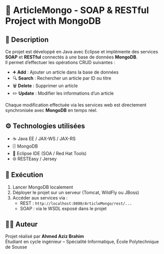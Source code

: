 # 🧩 ArticleMongo - SOAP & RESTful Project with MongoDB

## 📖 Description
Ce projet est développé en Java avec Eclipse et implémente des services **SOAP** et **RESTful** connectés à une base de données **MongoDB**.  
Il permet d’effectuer les opérations CRUD suivantes :
- ➕ **Add** : Ajouter un article dans la base de données  
- 🔍 **Search** : Rechercher un article par ID ou titre  
- 🗑️ **Delete** : Supprimer un article  
- ✏️ **Update** : Modifier les informations d’un article  

Chaque modification effectuée via les services web est directement synchronisée avec **MongoDB** en temps réel.

## ⚙️ Technologies utilisées
- ☕ Java EE / JAX-WS / JAX-RS  
- 🗄️ MongoDB  
- 🧰 Eclipse IDE (SOA / Red Hat Tools)  
- 🌐 RESTEasy / Jersey  

## 🚀 Exécution
1. Lancer MongoDB localement  
2. Déployer le projet sur un serveur (Tomcat, WildFly ou JBoss)  
3. Accéder aux services via :
   - REST : `http://localhost:8080/ArticleMongo/rest/...`
   - SOAP : via le WSDL exposé dans le projet

## 👨‍💻 Auteur
Projet réalisé par **Ahmed Aziz Brahim**  
Étudiant en cycle ingénieur – Spécialité Informatique, École Polytechnique de Sousse
